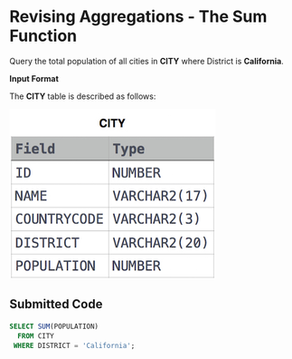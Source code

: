 # Revising Aggregations - The Sum Function

Query the total population of all cities in **CITY** where District is **California**.

**Input Format**

The **CITY** table is described as follows:

![](../src/1449729804-f21d187d0f-CITY.jpg)

## Submitted Code

```sql
SELECT SUM(POPULATION)
  FROM CITY
 WHERE DISTRICT = 'California';
```
